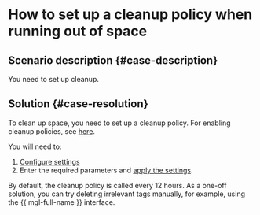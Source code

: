 # How to set up a cleanup policy when running out of space


## Scenario description {#case-description}

You need to set up cleanup.

## Solution {#case-resolution}

To clean up space, you need to set up a cleanup policy. For enabling cleanup policies, see [here](https://docs.gitlab.com/ee/user/packages/container_registry/reduce_container_registry_storage.html#enable-the-cleanup-policy).

You will need to:
1. [Configure settings](https://docs.gitlab.com/ee/api/settings.html#get-current-application-settings)
2. Enter the required parameters and [apply the settings](https://docs.gitlab.com/ee/api/settings.html#change-application-settings).

By default, the cleanup policy is called every 12 hours. As a one-off solution, you can try deleting irrelevant tags manually, for example, using the {{ mgl-full-name }} interface.
